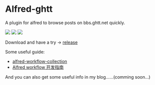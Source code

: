 # Alfred-ghtt
A plugin for alfred to browse posts on bbs.ghtt.net quickly.

![](https://ws3.sinaimg.cn/large/006tNc79ly1fjmb6qhvtvj30gz0f9q8p.jpg)
![](https://ws4.sinaimg.cn/large/006tNc79ly1fjmb7ecpwbj30gz0f9n19.jpg)
![](https://ws4.sinaimg.cn/large/006tNc79ly1fjmb7wbl8pj30gz0f9adb.jpg)

Download and have a try -> [release](https://github.com/vanishcode/alfred-ghtt/releases/tag/0.0.2)

Some useful guide:
* [alfred-workflow-collection](http://alfredworkflow.com)
* [Alfred workflow 开发指南](http://myg0u.com/python/2015/05/23/tutorial-alfred-workflow.html)

And you can also get some useful info in my blog......(comming soon...)